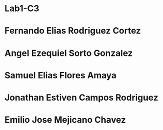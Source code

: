# Lab1-C3
# Fernando Elias Rodriguez Cortez
# Angel Ezequiel Sorto Gonzalez
# Samuel Elias Flores Amaya
# Jonathan Estiven Campos Rodriguez 
# Emilio Jose Mejicano Chavez 
